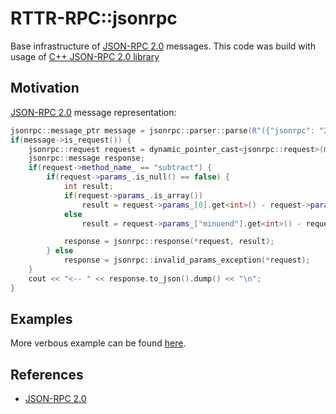 # RTTR-RPC::jsonrpc

Base infrastructure of [JSON-RPC 2.0](https://www.jsonrpc.org/specification) messages. This code was build with usage of [C++ JSON-RPC 2.0 library](https://github.com/badaix/jsonrpcpp)

## Motivation
[JSON-RPC 2.0](https://www.jsonrpc.org/specification) message representation:
~~~~~~~~~~~c++
jsonrpc::message_ptr message = jsonrpc::parser::parse(R"({"jsonrpc": "2.0", "method": "subtract", "params": {"subtrahend": 23, "minuend": 42}, "id": 3})");
if(message->is_request()) {
    jsonrpc::request request = dynamic_pointer_cast<jsonrpc::request>(message);
    jsonrpc::message response;
    if(request->method_name_ == "subtract") {
        if(request->params_.is_null() == false) {
            int result;
            if(request->params_.is_array())
                result = request->params_[0].get<int>() - request->params_[1].get<int>();
            else
                result = request->params_["minuend"].get<int>() - request->params_["subtrahend"].get<int>();

            response = jsonrpc::response(*request, result);
        } else
            response = jsonrpc::invalid_params_exception(*request);
    } 
    cout << "<-- " << response.to_json().dump() << "\n";
}
~~~~~~~~~~~

## Examples
More verbous example can be found [here](https://github.com/kdeyev/rttr_rpc/blob/master/src/examples/jsonrpc/main.cpp).

## References
* [JSON-RPC 2.0](https://www.jsonrpc.org/specification)
